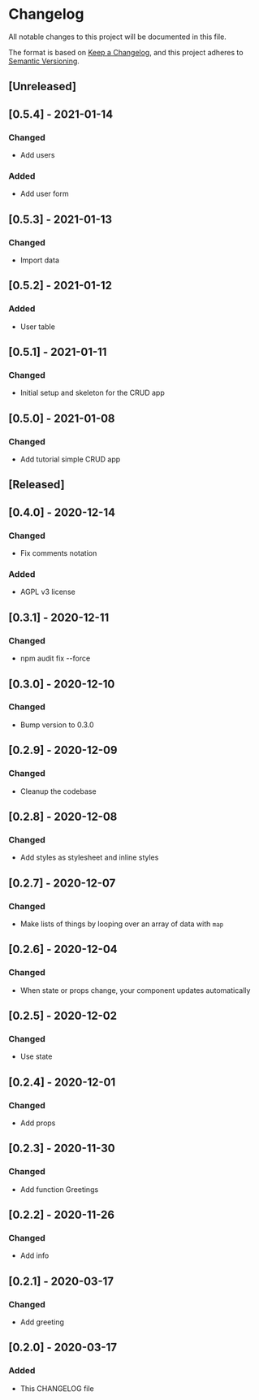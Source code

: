 # Changelog
All notable changes to this project will be documented in this file.

The format is based on [Keep a Changelog](https://keepachangelog.com/en/1.0.0/),
and this project adheres to [Semantic Versioning](https://semver.org/spec/v2.0.0.html).

## [Unreleased]

## [0.5.4] - 2021-01-14
### Changed
- Add users
### Added
- Add user form

## [0.5.3] - 2021-01-13
### Changed
- Import data 

## [0.5.2] - 2021-01-12
### Added
- User table

## [0.5.1] - 2021-01-11
### Changed
- Initial setup and skeleton for the CRUD app

## [0.5.0] - 2021-01-08
### Changed
- Add tutorial simple CRUD app 

## [Released]

## [0.4.0] - 2020-12-14
### Changed
- Fix comments notation 
### Added
- AGPL v3 license

## [0.3.1] - 2020-12-11
### Changed
- npm audit fix --force

## [0.3.0] - 2020-12-10
### Changed
- Bump version to 0.3.0

## [0.2.9] - 2020-12-09
### Changed
- Cleanup the codebase

## [0.2.8] - 2020-12-08
### Changed
- Add styles as stylesheet and inline styles

## [0.2.7] - 2020-12-07
### Changed
- Make lists of things by looping over an array of data with `map`

## [0.2.6] - 2020-12-04
### Changed
- When state or props change, your component updates automatically

## [0.2.5] - 2020-12-02
### Changed
- Use state

## [0.2.4] - 2020-12-01
### Changed
- Add props

## [0.2.3] - 2020-11-30
### Changed
- Add function Greetings

## [0.2.2] - 2020-11-26
### Changed
- Add info 

## [0.2.1] - 2020-03-17
### Changed
- Add greeting

## [0.2.0] - 2020-03-17
### Added
- This CHANGELOG file 
